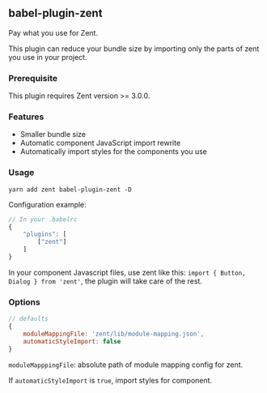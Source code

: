 ## babel-plugin-zent

Pay what you use for Zent.

This plugin can reduce your bundle size by importing only the parts of zent you use in your project.

### Prerequisite

This plugin requires Zent version >= 3.0.0.

### Features

- Smaller bundle size
- Automatic component JavaScript import rewrite
- Automatically import styles for the components you use

### Usage

`yarn add zent babel-plugin-zent -D`

Configuration example:

```js
// In your .babelrc
{
	"plugins": [
		["zent"]
	]
}
```

In your component Javascript files, use zent like this: `import { Button, Dialog } from 'zent'`, the plugin will take care of the rest.

### Options

```js
// defaults
{
	moduleMappingFile: 'zent/lib/module-mapping.json',
	automaticStyleImport: false
}
```

`moduleMapppingFile`: absolute path of module mapping config for zent.

If `automaticStyleImport` is `true`, import styles for component.
